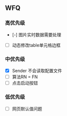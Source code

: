 ## WFQ

### 高优先级
- [-] 图片实时数据需要处理
- [ ] 动态修改table单元格边框

### 中优先级
- [x] Sender 不会读取配置文件
- [ ] 算法RN = FN
- [ ] 点击启动按钮

### 低优先级
- [ ] 网页默认值问题
